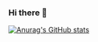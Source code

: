 ### Hi there 👋

[![Anurag's GitHub stats](https://github-readme-stats.vercel.app/api?username=Pro-dhg)](https://github.com/anuraghazra/github-readme-stats)

